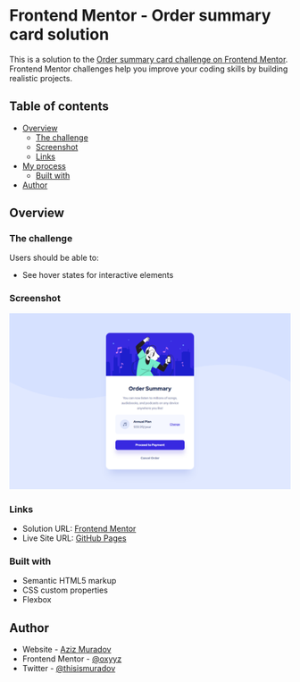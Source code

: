 # Frontend Mentor - Order summary card solution

This is a solution to the [Order summary card challenge on Frontend Mentor](https://www.frontendmentor.io/challenges/order-summary-component-QlPmajDUj). Frontend Mentor challenges help you improve your coding skills by building realistic projects. 

## Table of contents

- [Overview](#overview)
  - [The challenge](#the-challenge)
  - [Screenshot](#screenshot)
  - [Links](#links)
- [My process](#my-process)
  - [Built with](#built-with)
- [Author](#author)
## Overview

### The challenge

Users should be able to:

- See hover states for interactive elements

### Screenshot

![](./screnshot.png)

### Links

- Solution URL: [Frontend Mentor](https://www.frontendmentor.io/solutions/order-summary-component-bcVGpORhXY)
- Live Site URL: [GitHub Pages](https://oxyyz.github.io/order-summary-component-frontend-mentor-solution/)

### Built with

- Semantic HTML5 markup
- CSS custom properties
- Flexbox

## Author

- Website - [Aziz Muradov](https://www.muradov.uz)
- Frontend Mentor - [@oxyyz](https://www.frontendmentor.io/profile/oxyyz)
- Twitter - [@thisismuradov](https://www.twitter.com/thisismuradov)
